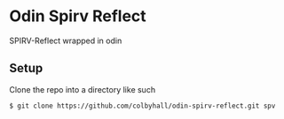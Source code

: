 # Odin Spirv Reflect
SPIRV-Reflect wrapped in odin

## Setup
Clone the repo into a directory like such
```sh
$ git clone https://github.com/colbyhall/odin-spirv-reflect.git spv
```